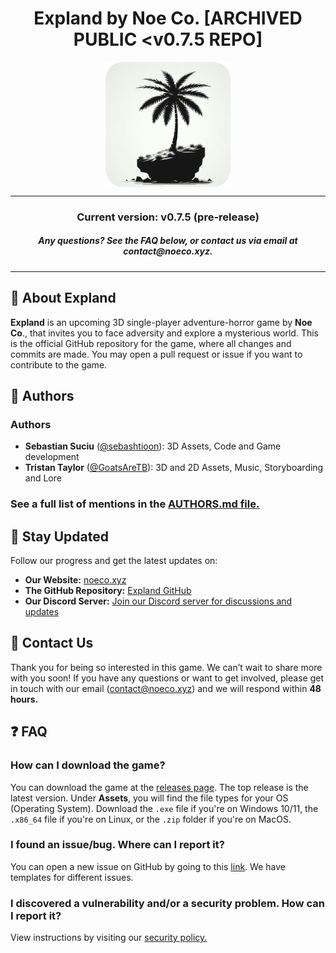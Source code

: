 <h1 align="center">Expland by Noe Co. [ARCHIVED PUBLIC &lt;v0.7.5 REPO]</h1>

<p align="center">
	<img align="center" src="/Assets/Textures/Icons/Expland/Expland - Icon.png" width="200" height="200"/>
 
</p>

---
<h3 align="center">Current version: v0.7.5 (pre-release)</h3>
<h5 align="center">Any questions? See the FAQ below, or contact us via email at <i>contact@noeco.xyz.</i></h5>

---

## 📜 About Expland
**Expland** is an upcoming 3D single-player adventure-horror game by **Noe Co**., that invites you to face adversity and explore a mysterious world.
This is the official GitHub repository for the game, where all changes and commits are made. You may open a pull request or issue if you want to contribute to the game.

## 👥 Authors

### Authors

- **Sebastian Suciu** ([@sebashtioon](https://github.com/sebashtioon)): 3D Assets, Code and Game development
- **Tristan Taylor** ([@GoatsAreTB](https://github.com/GoatsAreTB)): 3D and 2D Assets, Music, Storyboarding and Lore

### See a full list of mentions in the [AUTHORS.md file.](https://github.com/NoeCoOfficial/Expland/blob/main/AUTHORS.md)
## 📢 Stay Updated

Follow our progress and get the latest updates on:

- **Our Website:** [noeco.xyz](https://noeco.xyz/)
- **The GitHub Repository:** [Expland GitHub](https://github.com/sebashtioon/Expland)
- **Our Discord Server:** [Join our Discord server for discussions and updates](https://discord.gg/QNgcKCAJn3)
## 📧 Contact Us
Thank you for being so interested in this game. We can’t wait to share more with you soon! If you have any questions or want to get involved, please get in touch with our email (contact@noeco.xyz) and we will respond within **48 hours.**


## ❓ FAQ

### How can I download the game?
You can download the game at the [releases page](https://github.com/sebashtioon/Expland/releases/). The top release is the latest version. Under **Assets**, you will find the file types for your OS (Operating System). Download the `.exe` file if you're on Windows 10/11, the `.x86_64` file if you're on Linux, or the `.zip` folder if you're on MacOS.

### I found an issue/bug. Where can I report it?
You can open a new issue on GitHub by going to this [link](https://github.com/NoeCoOfficial/Expland/issues/new/choose). We have templates for different issues.

### I discovered a vulnerability and/or a security problem. How can I report it?
View instructions by visiting our [security policy.](https://github.com/NoeCoOfficial/Expland?tab=security-ov-file#security-policy)
